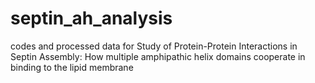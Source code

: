 # septin_ah_analysis
codes and processed data for Study of Protein-Protein Interactions in Septin Assembly: How multiple amphipathic helix domains cooperate in binding to the lipid membrane
